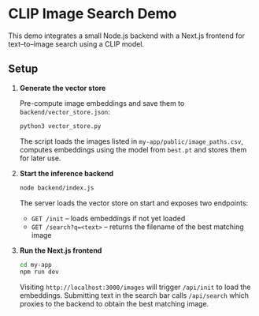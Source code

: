# CLIP Image Search Demo

This demo integrates a small Node.js backend with a Next.js
frontend for text–to–image search using a CLIP model.

## Setup

1. **Generate the vector store**

   Pre-compute image embeddings and save them to `backend/vector_store.json`:

   ```bash
   python3 vector_store.py
   ```

   The script loads the images listed in `my-app/public/image_paths.csv`,
   computes embeddings using the model from `best.pt` and stores them
   for later use.

2. **Start the inference backend**

   ```bash
   node backend/index.js
   ```

   The server loads the vector store on start and exposes two endpoints:

   - `GET /init` – loads embeddings if not yet loaded
   - `GET /search?q=<text>` – returns the filename of the best matching image

3. **Run the Next.js frontend**

   ```bash
   cd my-app
   npm run dev
   ```

   Visiting `http://localhost:3000/images` will trigger `/api/init` to load the
   embeddings. Submitting text in the search bar calls `/api/search` which
   proxies to the backend to obtain the best matching image.
